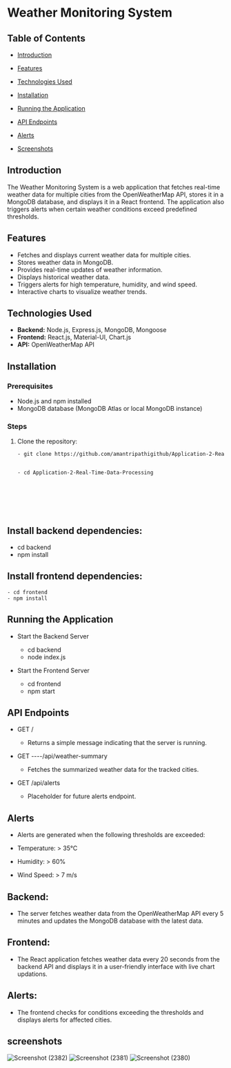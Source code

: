 # Weather Monitoring System

## Table of Contents
- [Introduction](#introduction)
- [Features](#features)
- [Technologies Used](#technologies-used)
- [Installation](#installation)
- [Running the Application](#running-the-application)
- [API Endpoints](#api-endpoints)
- [Alerts](#alerts)

- [Screenshots](#screenshots)

## Introduction
The Weather Monitoring System is a web application that fetches real-time weather data for multiple cities from the OpenWeatherMap API, stores it in a MongoDB database, and displays it in a React frontend. The application also triggers alerts when certain weather conditions exceed predefined thresholds.

## Features
- Fetches and displays current weather data for multiple cities.
- Stores weather data in MongoDB.
- Provides real-time updates of weather information.
- Displays historical weather data.
- Triggers alerts for high temperature, humidity, and wind speed.
- Interactive charts to visualize weather trends.

## Technologies Used
- **Backend:** Node.js, Express.js, MongoDB, Mongoose
- **Frontend:** React.js, Material-UI, Chart.js
- **API:** OpenWeatherMap API

## Installation
### Prerequisites
- Node.js and npm installed
- MongoDB database (MongoDB Atlas or local MongoDB instance)

### Steps
1. Clone the repository:
   ```bash
   - git clone https://github.com/amantripathigithub/Application-2-Real-Time-Data-Processing.git

   
   - cd Application-2-Real-Time-Data-Processing

   






## Install backend dependencies:
   - cd backend
   - npm install


## Install frontend dependencies:
    - cd frontend
    - npm install



## Running the Application

   - Start the Backend Server
      - cd backend
      - node index.js
      
   - Start the Frontend Server
      - cd frontend
      - npm start

      
## API Endpoints
 - GET /
   - Returns a simple message indicating that the server is running.

 - GET ----/api/weather-summary
   - Fetches the summarized weather data for the tracked cities.

- GET /api/alerts
  - Placeholder for future alerts endpoint.

## Alerts
 - Alerts are generated when the following thresholds are exceeded:

 - Temperature: > 35°C
 - Humidity: > 60%
 - Wind Speed: > 7 m/s

## Backend: 
 - The server fetches weather data from the OpenWeatherMap API every 5 minutes and updates the MongoDB database with the latest data.
## Frontend: 
 - The React application fetches weather data every 20 seconds from the backend API and displays it in a user-friendly interface with live chart updations.
## Alerts: 
 - The frontend checks for conditions exceeding the thresholds and displays alerts for affected cities.


## screenshots

![Screenshot (2382)](https://github.com/user-attachments/assets/9e21d2a4-b960-42e4-b886-657dd27a865e)
![Screenshot (2381)](https://github.com/user-attachments/assets/cd6159a0-c3c2-46ec-98c7-297dcb91456a)
![Screenshot (2380)](https://github.com/user-attachments/assets/7d69e2fa-10dd-4415-b0ea-b79df33e54ed)

